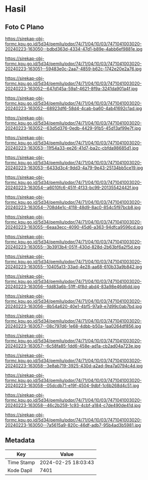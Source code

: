 # Hasil

## Foto C Plano

https://sirekap-obj-formc.kpu.go.id/5d34/pemilu/pdpr/74/71/04/10/03/7471041003020-20240223-163050--bdbd363d-4334-47d1-b89e-4abb6ef9881e.jpg

https://sirekap-obj-formc.kpu.go.id/5d34/pemilu/pdpr/74/71/04/10/03/7471041003020-20240223-163051--59483e0c-2aa7-4859-b62c-1742e20e2a76.jpg

https://sirekap-obj-formc.kpu.go.id/5d34/pemilu/pdpr/74/71/04/10/03/7471041003020-20240223-163052--647d145a-59a1-4621-8f9a-3241da901a4f.jpg

https://sirekap-obj-formc.kpu.go.id/5d34/pemilu/pdpr/74/71/04/10/03/7471041003020-20240223-163052--68923df6-58d4-4cab-ba60-4ab41692c1ad.jpg

https://sirekap-obj-formc.kpu.go.id/5d34/pemilu/pdpr/74/71/04/10/03/7471041003020-20240223-163052--63d5d376-0edb-4429-91b5-45d13af99e7f.jpg

https://sirekap-obj-formc.kpu.go.id/5d34/pemilu/pdpr/74/71/04/10/03/7471041003020-20240223-163053--11f54a33-ee26-41d7-ba2c-cbfda98685d1.jpg

https://sirekap-obj-formc.kpu.go.id/5d34/pemilu/pdpr/74/71/04/10/03/7471041003020-20240223-163053--6433d3c4-9dd3-4a79-9e43-25134bb5ce19.jpg

https://sirekap-obj-formc.kpu.go.id/5d34/pemilu/pdpr/74/71/04/10/03/7471041003020-20240223-163054--a6010fc6-451f-4f33-bc99-20135542442f.jpg

https://sirekap-obj-formc.kpu.go.id/5d34/pemilu/pdpr/74/71/04/10/03/7471041003020-20240223-163054--708d4e1c-4118-48d9-8ac0-854c5f97bcb8.jpg

https://sirekap-obj-formc.kpu.go.id/5d34/pemilu/pdpr/74/71/04/10/03/7471041003020-20240223-163055--6eaa3ecc-4090-45d6-a363-94dfca9596cd.jpg

https://sirekap-obj-formc.kpu.go.id/5d34/pemilu/pdpr/74/71/04/10/03/7471041003020-20240223-163055--3b3913b4-051f-430d-828d-2b63bf6a2f5d.jpg

https://sirekap-obj-formc.kpu.go.id/5d34/pemilu/pdpr/74/71/04/10/03/7471041003020-20240223-163055--10405a13-33ad-4e28-aa68-610b33a9b842.jpg

https://sirekap-obj-formc.kpu.go.id/5d34/pemilu/pdpr/74/71/04/10/03/7471041003020-20240223-163056--fdd83a6b-51ff-4f8d-abd4-83a98e46d6dd.jpg

https://sirekap-obj-formc.kpu.go.id/5d34/pemilu/pdpr/74/71/04/10/03/7471041003020-20240223-163056--8b54a620-40e1-4bf5-97a9-e7d99c0ab7bd.jpg

https://sirekap-obj-formc.kpu.go.id/5d34/pemilu/pdpr/74/71/04/10/03/7471041003020-20240223-163057--08c797d6-1e68-4dbb-b50a-1aa0264df856.jpg

https://sirekap-obj-formc.kpu.go.id/5d34/pemilu/pdpr/74/71/04/10/03/7471041003020-20240223-163057--6c58fa85-1dd6-458e-ad1a-cb2ad04a723e.jpg

https://sirekap-obj-formc.kpu.go.id/5d34/pemilu/pdpr/74/71/04/10/03/7471041003020-20240223-163058--3e8ab719-3925-430d-a2ad-9ea7a0794c4d.jpg

https://sirekap-obj-formc.kpu.go.id/5d34/pemilu/pdpr/74/71/04/10/03/7471041003020-20240223-163058--05dcdb71-e19f-4504-9dbf-1c6b268d4c51.jpg

https://sirekap-obj-formc.kpu.go.id/5d34/pemilu/pdpr/74/71/04/10/03/7471041003020-20240223-163058--46c2b259-1c93-4cbf-a184-c7de490de41d.jpg

https://sirekap-obj-formc.kpu.go.id/5d34/pemilu/pdpr/74/71/04/10/03/7471041003020-20240223-163050--7a5615a9-820c-46df-adb7-95b4ad3b5981.jpg


## Metadata

| Key        | Value               |
| ---------- | ------------------- |
| Time Stamp | 2024-02-25 18:03:43 |
| Kode Dapil | 7401                |



